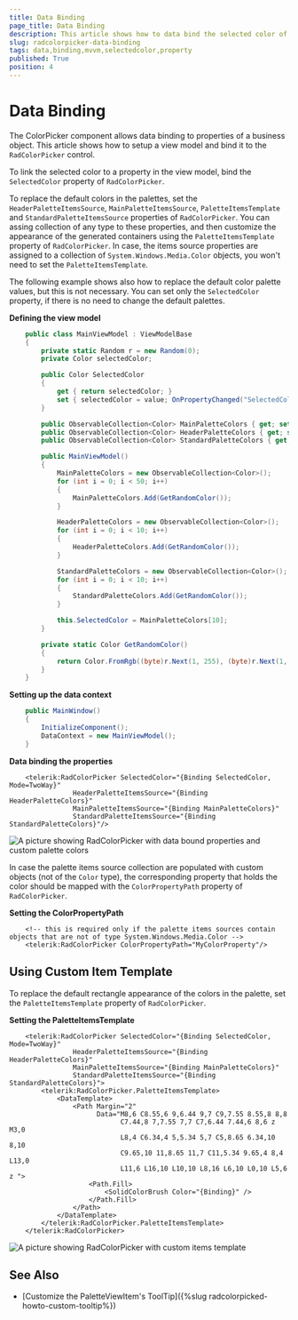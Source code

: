 ```yaml
---
title: Data Binding
page_title: Data Binding
description: This article shows how to data bind the selected color of the RadColorPicker control to a property of the view model. 
slug: radcolorpicker-data-binding
tags: data,binding,mvvm,selectedcolor,property
published: True
position: 4
---
```


# Data Binding

The ColorPicker component allows data binding to properties of a business object. This article shows how to setup a view model and bind it to the `RadColorPicker` control.

To link the selected color to a property in the view model, bind the `SelectedColor` property of `RadColorPicker`.

To replace the default colors in the palettes, set the `HeaderPaletteItemsSource`, `MainPaletteItemsSource`, `PaletteItemsTemplate` and `StandardPaletteItemsSource` properties of `RadColorPicker`. You can assing collection of any type to these properties, and then customize the appearance of the generated containers using the `PaletteItemsTemplate` property of `RadColorPicker`. In case, the items source properties are assigned to a collection of `System.Windows.Media.Color` objects, you won't need to set the `PaletteItemsTemplate`.

The following example shows also how to replace the default color palette values, but this is not necessary. You can set only the `SelectedColor` property, if there is no need to change the default palettes.

__Defining the view model__
```C#
	public class MainViewModel : ViewModelBase
    {
        private static Random r = new Random(0);
        private Color selectedColor;

        public Color SelectedColor
        {
            get { return selectedColor; }
            set { selectedColor = value; OnPropertyChanged("SelectedColor"); }
        }

        public ObservableCollection<Color> MainPaletteColors { get; set; }
        public ObservableCollection<Color> HeaderPaletteColors { get; set; }
        public ObservableCollection<Color> StandardPaletteColors { get; set; }

        public MainViewModel()
        {
            MainPaletteColors = new ObservableCollection<Color>();
            for (int i = 0; i < 50; i++)
            {
                MainPaletteColors.Add(GetRandomColor());
            }

            HeaderPaletteColors = new ObservableCollection<Color>();
            for (int i = 0; i < 10; i++)
            {
                HeaderPaletteColors.Add(GetRandomColor());
            }

            StandardPaletteColors = new ObservableCollection<Color>();
            for (int i = 0; i < 10; i++)
            {
                StandardPaletteColors.Add(GetRandomColor());
            }

            this.SelectedColor = MainPaletteColors[10];
        }

        private static Color GetRandomColor()
        {
            return Color.FromRgb((byte)r.Next(1, 255), (byte)r.Next(1, 255), (byte)r.Next(1, 233));
        }
    }
```

__Setting up the data context__
```C#
	public MainWindow()
	{
		InitializeComponent();           
		DataContext = new MainViewModel();
	}
```

__Data binding the properties__
```XAML
	<telerik:RadColorPicker SelectedColor="{Binding SelectedColor, Mode=TwoWay}"							
				HeaderPaletteItemsSource="{Binding HeaderPaletteColors}" 
				MainPaletteItemsSource="{Binding MainPaletteColors}"                             
				StandardPaletteItemsSource="{Binding StandardPaletteColors}"/>
```

![A picture showing RadColorPicker with data bound properties and custom palette colors](images/radcolorpicker-data-binding-0.png)

In case the palette items source collection are populated with custom objects (not of the `Color` type), the corresponding property that holds the color should be mapped with the `ColorPropertyPath` property of `RadColorPicker`.

__Setting the ColorPropertyPath__
```XAML
	<!-- this is required only if the palette items sources contain objects that are not of type System.Windows.Media.Color -->
	<telerik:RadColorPicker ColorPropertyPath="MyColorProperty"/>
```

## Using Custom Item Template

To replace the default rectangle appearance of the colors in the palette, set the `PaletteItemsTemplate` property of `RadColorPicker`.

__Setting the PaletteItemsTemplate__
```XAML
	<telerik:RadColorPicker SelectedColor="{Binding SelectedColor, Mode=TwoWay}"                         
				HeaderPaletteItemsSource="{Binding HeaderPaletteColors}" 
				MainPaletteItemsSource="{Binding MainPaletteColors}"                             
				StandardPaletteItemsSource="{Binding StandardPaletteColors}">
		<telerik:RadColorPicker.PaletteItemsTemplate>
			<DataTemplate>
				<Path Margin="2" 
					  Data="M8,6 C8.55,6 9,6.44 9,7 C9,7.55 8.55,8 8,8 
							C7.44,8 7,7.55 7,7 C7,6.44 7.44,6 8,6 z M3,0 
							L8,4 C6.34,4 5,5.34 5,7 C5,8.65 6.34,10 8,10 
							C9.65,10 11,8.65 11,7 C11,5.34 9.65,4 8,4 L13,0 
							L11,6 L16,10 L10,10 L8,16 L6,10 L0,10 L5,6 z ">
					<Path.Fill>
						<SolidColorBrush Color="{Binding}" />
					</Path.Fill>
				</Path>
			</DataTemplate>
		</telerik:RadColorPicker.PaletteItemsTemplate>
	</telerik:RadColorPicker>
```

![A picture showing RadColorPicker with custom items template](images/radcolorpicker-data-binding-1.png)

## See Also  

* [Customize the PaletteViewItem's ToolTip]({%slug radcolorpicked-howto-custom-tooltip%})
